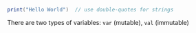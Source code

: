 ```scala
print("Hello World")  // use double-quotes for strings
```
There are two types of variables: `var` (mutable), `val` (immutable)
